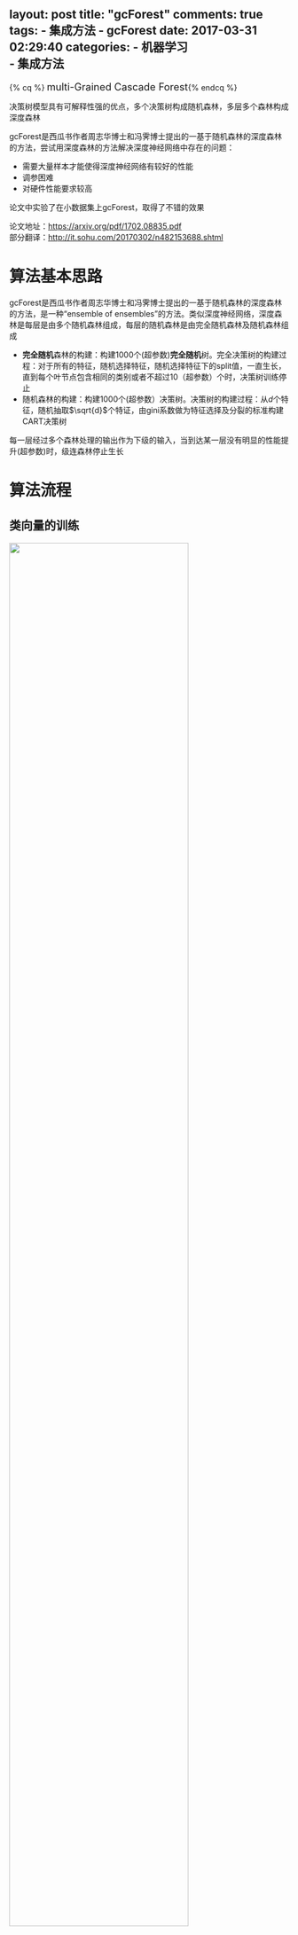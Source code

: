 layout: post
title: "gcForest"
comments: true
tags:
	- 集成方法
	- gcForest
date:  2017-03-31 02:29:40
categories:
    - 机器学习  
    - 集成方法
---

{% cq %} <font size=4>multi-Grained Cascade Forest</font>{% endcq %}


决策树模型具有可解释性强的优点，多个决策树构成随机森林，多层多个森林构成深度森林  

gcForest是西瓜书作者周志华博士和冯霁博士提出的一基于随机森林的深度森林的方法，尝试用深度森林的方法解决深度神经网络中存在的问题： 

- 需要大量样本才能使得深度神经网络有较好的性能
- 调参困难
- 对硬件性能要求较高  

论文中实验了在小数据集上gcForest，取得了不错的效果  

论文地址：<https://arxiv.org/pdf/1702.08835.pdf>  
部分翻译：<http://it.sohu.com/20170302/n482153688.shtml>

<!-- more -->

# 算法基本思路  
gcForest是西瓜书作者周志华博士和冯霁博士提出的一基于随机森林的深度森林的方法，是一种“ensemble of ensembles”的方法。类似深度神经网络，深度森林是每层是由多个随机森林组成，每层的随机森林是由完全随机森林及随机森林组成  

>
- **完全随机**森林的构建：构建1000个(超参数)**完全随机**树。完全决策树的构建过程：对于所有的特征，随机选择特征，随机选择特征下的split值，一直生长，直到每个叶节点包含相同的类别或者不超过10（超参数）个时，决策树训练停止
- 随机森林的构建：构建1000个(超参数）决策树。决策树的构建过程：从$d$个特征，随机抽取$\sqrt{d}$个特证，由gini系数做为特征选择及分裂的标准构建CART决策树
 
每一层经过多个森林处理的输出作为下级的输入，当到达某一层没有明显的性能提升(超参数)时，级连森林停止生长

# 算法流程  
## 类向量的训练
<img src="/pic/ml/gcForest/gcForest_class_vector.png" width="80%" height="80%" style="margin: 0 auto">
<center>（[图1，类向量生成示意图](https://arxiv.org/pdf/1702.08835.pdf))</center>

图片说明：图中有两个小bug，第一个决策树"红圈"内的叶子节点少了一个"椭圆"，第三个决策树"红圈"内应该全为"正方形"

假设为k分类问题   
1，针对已经训练好的森林中的树时，记录每个叶子节点的样本类别，按类别统计叶子节点的权重得到k维向量，树模型的每个叶子节点都对应一个k维向量(带key的向量，如，label_1：0.5, label_2:0.3, lable_3=0.2)。 


2，给定一个样本经过树的运算到达叶子节点，对应一个k维向量，一个随机森林中对应1000个k维向量， 将1000个k维向量按照类别求平均，平均后的k维向量即为该样本在该森林上的类向量

## 级连森林训练  
<img src="/pic/ml/gcForest/gcForest_struct.png" width="80%" height="80%" style="margin: 0 auto">
<center>（[图2，级连森林模型示意图](https://arxiv.org/pdf/1702.08835.pdf))</center>

伪代码如下：
```python 
def model(input_data_list_list, label_list):
    """
    input_data_list_list: 训练样本列表
    label_list:  标签列表
    """

    i ＝ -1  ＃ 第i层级连森林 
    feture_list_list = []
	
    model_list_list = []
    feture_list_list[0] = input_data
    performance = 0 ＃ 初始化准确率
    while 1:
        i += 1
		
        modle_complete_rf_list, modle_rf_list <- 以feture_list[i]为特征， label_list为样本标签，并行训练完全随机森林和随机森林
        model_list_list[i] = [modle_complete_rf_list, modle_rf_list]
        
        # 统计该层的性能（如：正确率，准确率，召回率等）
        new_performance <- 根据各森林的每个树的叶子节点统计性能
			
        # 对比上层森林群的结果，对比上层性能增加是否达到阈值theta（阈值： 超参数）
        if new_performance - performance > theta:
            return model_list_list ＃ 输出模型
			
        # 更新性能统计
        performance = new_performance

```

## 级连森林预测  
伪代码如下：
```python
def fit(x, model_list_list):
    '''
    x：待预测样本
    model_list_list：级连森林模型，model_list_list[0]：列表，代表第0层的森林模型列表
    '''
    feture_list = x
	
    # 循环每层级连森林
    for model_list in model_list_list:
        class_vector_list <- 获得特征向量在m+n个森林上的m＋n个类向量
        feture_list <- 串行化类向量class_vector_list
	   
    result <- 按标签分组，分别求权重均值。找出最大平均值对应的类别即为预测结果
```
	

# 使用多粒度扫描做特征处理
- 多粒度扫描结构
<img src="/pic/ml/gcForest/gcForest_multi-grained-scanning.png" width="100%" height="100%" style="margin: 0 auto">
<center>（[图3，多粒度扫描示结构意图](https://arxiv.org/pdf/1702.08835.pdf))</center>
  
- 带多粒度扫描的级连森林结构
<img src="/pic/ml/gcForest/gcForest_struct-with-grained-scanning.png" width="100%" height="100%" style="margin: 0 auto">
<center>（[图4，带多粒度扫描的增强级连森林示结构意图](https://arxiv.org/pdf/1702.08835.pdf))</center>

- 描述：  
类似卷机神经网络的Pooling，深度森林也引入"滑动窗口"，替代pooling层的方法max-pooling, mean-pooling的计算方式为多个森林（完全随机森林和随机森林）后的类向量串行，具体过程大概如下：
每次滑动窗口选出来的特征经过随机森林和完全随机森林经过多个森林建模后得到类向量，串联类向量作为新的特征作为下一级的输入层
- 假设原始特征长度为m，滑动窗口长度为n(n < m)，滑动窗口个数：[n, m]即共有m-n+1个滑动窗口
- 可以并行接入不同窗口做Pooling操作






